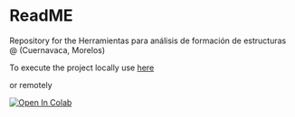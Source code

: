 # ReadME

Repository for the Herramientas para análisis de formación de estructuras @ (Cuernavaca, Morelos)

To execute the project locally use [here](https://github.com/henoriega/Methods_2024_ICF/blob/main/Tutorial.ipynb)

or remotely

[![Open In Colab](https://colab.research.google.com/assets/colab-badge.svg)]([https://colab.research.google.com/github/alejandroaviles/WL_MACSS-2023/blob/main/Project3_xipm_from_simulations.ipynb](https://drive.google.com/file/d/1bbCbqfVgYzvK4tmq5TQ0hL3a5LinKyoY/view?usp=sharing))


